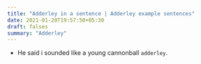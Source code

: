 ```yaml
---
title: "Adderley in a sentence | Adderley example sentences"
date: 2021-01-20T19:57:50+05:30
draft: falses
summary: "Adderley"
---
```

- He said i sounded like a young cannonball `adderley`.
                 
